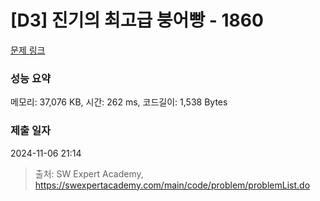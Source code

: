 # [D3] 진기의 최고급 붕어빵 - 1860 

[문제 링크](https://swexpertacademy.com/main/code/problem/problemDetail.do?contestProbId=AV5LsaaqDzYDFAXc) 

### 성능 요약

메모리: 37,076 KB, 시간: 262 ms, 코드길이: 1,538 Bytes

### 제출 일자

2024-11-06 21:14



> 출처: SW Expert Academy, https://swexpertacademy.com/main/code/problem/problemList.do